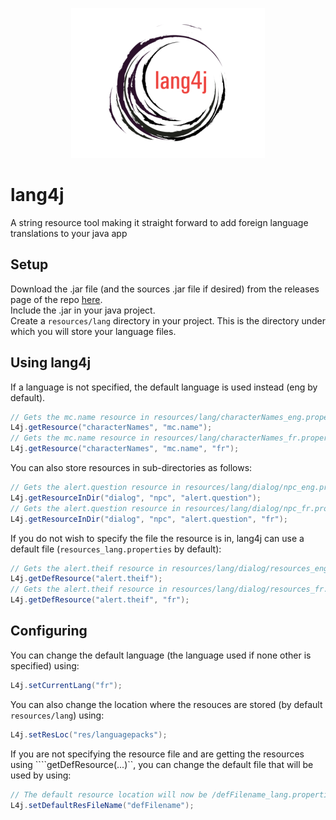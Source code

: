 <p align="center"><img src="docs/media/logo.png"/></p>

# lang4j
A string resource tool making it straight forward to add foreign language translations to your java app

## Setup
Download the .jar file (and the sources .jar file if desired) from the releases page of the repo [here](https://github.com/Kalekdan/lang4j/releases).  
Include the .jar in your java project.  
Create a ```resources/lang``` directory in your project. This is the directory under which you will store your language files.

## Using lang4j
If a language is not specified, the default language is used instead (eng by default).
~~~ java
// Gets the mc.name resource in resources/lang/characterNames_eng.properties
L4j.getResource("characterNames", "mc.name");
// Gets the mc.name resource in resources/lang/characterNames_fr.properties
L4j.getResource("characterNames", "mc.name", "fr");
~~~

You can also store resources in sub-directories as follows:
~~~ java
// Gets the alert.question resource in resources/lang/dialog/npc_eng.properties
L4j.getResourceInDir("dialog", "npc", "alert.question");
// Gets the alert.question resource in resources/lang/dialog/npc_fr.properties
L4j.getResourceInDir("dialog", "npc", "alert.question", "fr");
~~~

If you do not wish to specify the file the resource is in, lang4j can use a default file (```resources_lang.properties``` by default):
~~~ java
// Gets the alert.theif resource in resources/lang/dialog/resources_eng.properties
L4j.getDefResource("alert.theif");
// Gets the alert.theif resource in resources/lang/dialog/resources_fr.properties
L4j.getDefResource("alert.theif", "fr");
~~~

## Configuring
You can change the default language (the language used if none other is specified) using:
~~~ java
L4j.setCurrentLang("fr");
~~~

You can also change the location where the resouces are stored (by default ```resources/lang```) using:
~~~ java
L4j.setResLoc("res/languagepacks");
~~~

If you are not specifying the resource file and are getting the resources using ````getDefResource(...)``, you can change the default file that will be used by using:
~~~ java
// The default resource location will now be /defFilename_lang.properties
L4j.setDefaultResFileName("defFilename");
~~~